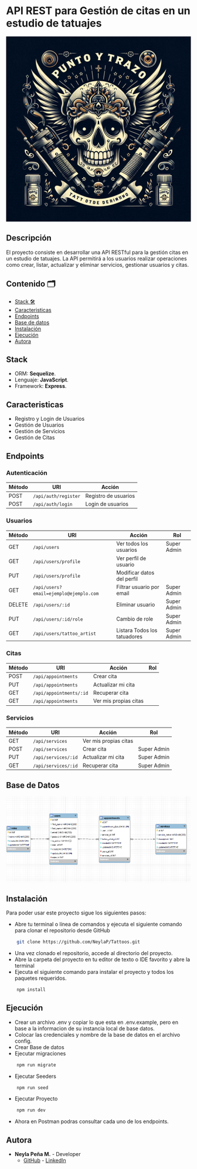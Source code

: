 # API REST para Gestión de citas en un estudio de tatuajes
![logo](./img/PuntoyTrazo.jfif)

## Descripción

El proyecto consiste en desarrollar una API RESTful para la gestión citas en un estudio de tatuajes. La API permitirá a los usuarios realizar operaciones como crear, listar, actualizar y eliminar servicios, gestionar usuarios y citas.

## Contenido 🗂️

- [Stack 🛠️](#stack)
- [Caracteristicas](#features)
- [Endpoints](#enpoints)
- [Base de datos](#database)
- [Instalación](#instalacion)
- [Ejecución](#ejecucion)
- [Autora](#autora)

## <a id="stack">Stack</a>
- ORM: **Sequelize**.
- Lenguaje:  **JavaScript**.
- Framework:  **Express**.

## <a id="features">Caracteristicas</a>

- Registro y Login de Usuarios
- Gestión de Usuarios
- Gestión de Servicios
- Gestión de Citas

## <a id="enpoints">Endpoints</a>

### Autenticación

| Método | URI                           | Acción                 |
|--------|-------------------------------|------------------------|
| POST   | `/api/auth/register`          | Registro de usuarios   |
| POST   | `/api/auth/login`             | Login de usuarios      |

### Usuarios

| Método | URI                                    | Acción                       | Rol         |
|--------|----------------------------------------|------------------------------|-------------|
| GET    | `/api/users`                           | Ver todos los usuarios       | Super Admin |
| GET    | `/api/users/profile`                   | Ver perfil de usuario        |             |
| PUT    | `/api/users/profile`                   | Modificar datos del perfil   |             |
| GET    | `/api/users?email=ejemplo@ejemplo.com` | Filtrar usuario por email    | Super Admin |
| DELETE | `/api/users/:id`                       | Eliminar usuario             | Super Admin |
| PUT    | `/api/users/:id/role`                  | Cambio de role               | Super Admin |
| GET    | `/api/users/tattoo_artist`             | Listara Todos los tatuadores | Super Admin |


### Citas

| Método | URI                     | Acción                | Rol  |
|--------|-------------------------|-----------------------|------|
| POST   | `/api/appointments`     | Crear cita            |      |
| PUT    | `/api/appointments`     | Actualizar mi cita    |      |
| GET    | `/api/appointments/:id` | Recuperar cita        |      |
| GET    | `/api/appointments`     | Ver mis propias citas |      |


### Servicios

| Método | URI                 | Acción                | Rol         |
|--------|---------------------|-----------------------|-------------|
| GET    | `/api/services`     | Ver mis propias citas |             |
| POST   | `/api/services`     | Crear cita            | Super Admin |
| PUT    | `/api/services/:id` | Actualizar mi cita    | Super Admin |
| GET    | `/api/services/:id` | Recuperar cita        | Super Admin |

## <a id="database">Base de Datos</a>
![Database](./img/Database.png)

## <a id="instalacion">Instalación </a>

Para poder usar este proyecto sigue los siguientes pasos:
- Abre tu terminal o línea de comandos y ejecuta el siguiente comando para clonar el repositorio desde GitHub
```sh
    git clone https://github.com/NeylaP/Tattoos.git
```
- Una vez clonado el repositorio, accede al directorio del proyecto.
- Abre la carpeta del proyecto en tu editor de texto o IDE favorito y abre la terminal
- Ejecuta el siguiente comando para instalar el proyecto y todos los paquetes requeridos.
```sh
    npm install
```

## <a id="ejecucion">Ejecución </a>
- Crear un archivo .env y copiar lo que esta en .env.example, pero en base a la informacion de su instancia local de base datos. 
- Colocar las credenciales y nombre de la base de datos en el archivo config.
- Crear Base de datos
- Ejecutar migraciones
```sh
    npm run migrate
```
- Ejecutar Seeders
```sh
    npm run seed
```
- Ejecutar Proyecto
```sh
    npm run dev
```
- Ahora en Postman podras consultar cada uno de los endpoints.
## <a id="autora">Autora</a>

- **Neyla Peña M.** - Developer
  - [GitHub](https://github.com/NeylaP) - [LinkedIn](https://www.linkedin.com/in/neyla-pm/) 


